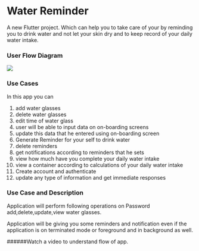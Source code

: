 # Water Reminder
A new Flutter project. Which can help you to take care of your by reminding you to drink water and not let your skin dry and to keep record of your
daily water intake.

### User Flow Diagram

![](image/user_flow_diagram.png)

### Use Cases
In this app you can
1. add water glasses
2. delete water glasses
3. edit time of water glass
4. user will be able to input data on on-boarding screens
5. update this data that he entered using on-boarding screen
6. Generate Reminder for your self to drink water
7. delete reminders
8. get notifications according to reminders that he sets
9. view how much have you complete your daily water intake
10. view a container according to calculations of your daily water intake
11. Create account and authenticate
12. update any type of information and get immediate responses


### Use Case and Description

Application will perform following operations on Password add,delete,update,view water glasses.


Application will be giving you some reminders and notification even if the application is on terminated mode or foreground and in background as well.


######Watch a video to understand flow of app.

[comment]: <> ([![Watch the video]]&#40;https://www.youtube.com/watch?v=Rr890cZD4Xs&#41;)




